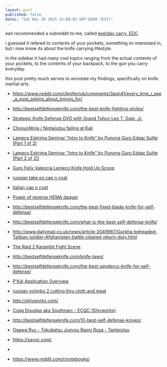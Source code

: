 ```yaml
---
layout: post
published: false
dateL: "Sat Dec 26 2015 15:09:02 GMT-0500 (EST)"
---
```


earl recommended a subreddit to me, called [everday carry, EDC](https://www.reddit.com/r/EDC/)

i guessed it refered to contents of your pockets, something im interested in, but i now know its about the knife carrying lifestyle.

in the sidebar it had many cool topics ranging from the actual contents of your pockets, to the contents of your backpack, to the gun you carry everyday.

this post pretty much serves to annotate my findings, specifically on knife martial arts.


- <https://www.reddit.com/r/knifeclub/comments/3aon41/every_time_i_see_a_post_asking_about_knives_for/>
- <http://bestselfdefenseknife.com/the-best-knife-fighting-styles/>
- [Strategic Knife Defense DVD with Grand Tuhon Leo T. Gaje, Jr.](https://www.youtube.com/watch?v=1ZbDQ4IIFlU)
- [ChosunNinja / Nintaijutsu failing at Kali](https://www.youtube.com/watch?v=k6s2aIMOgjk)
- [Lameco Eskrima Seminar "Intro to Knife" by Punong Guro Edgar Sulite (Part 1 of 2)](https://www.youtube.com/watch?v=helaREgbFms)
- [Lameco Eskrima Seminar "Intro to Knife" by Punong Guro Edgar Sulite (Part 2 of 2))](https://www.youtube.com/watch?v=sBpAyilOBHo)
- [Guro Felix Valencia Lameco Knife Hold Up Scoop](https://www.youtube.com/watch?v=6DTXaA4duHA)
- [russian take on cap n coat](https://www.youtube.com/watch?v=Mu_S7kjKFr4)
- [italian cap n coat](https://www.youtube.com/watch?v=qQin3ps_TdY)
- [Power of reverse HEMA dagger](https://www.youtube.com/watch?v=WNIFpaRuocA)
- <http://bestselfdefenseknife.com/the-best-fixed-blade-knife-for-self-defense/>
- <http://bestselfdefenseknife.com/what-is-the-best-self-defense-knife/>
- <http://www.dailymail.co.uk/news/article-2049987/Gurkha-beheaded-Taliban-soldier-Afghanistan-battle-cleared-return-duty.html>
- [The Raid 2 Karambit Fight Scene](https://www.youtube.com/watch?v=uowzCtxyNkE)
- <http://bestselfdefenseknife.com/knife-laws/>
- <http://bestselfdefenseknife.com/the-best-spyderco-knife-for-self-defense/>
- [P'Kal Application Overview](https://www.youtube.com/watch?v=6Sk7B-XXCJY)
- [russian yojimbo 2 cutting thru cloth and meat](https://www.youtube.com/watch?v=gDuscNkFJDg)
- <http://shivworks.com/>
- [Craig Douglas aka Southnarc - ECQC (Shivworks)](https://www.youtube.com/watch?v=W4vfj9Gh0pg)
- <http://bestselfdefenseknife.com/10-best-self-defense-knives/>
- [Ogawa Ryu - Tokubetsu Jugyou Raoni Rosa - Tantojutsu](https://www.youtube.com/watch?v=WiZ1qF6ORpw)
- <https://sayoc.com/>
- 


- <https://www.reddit.com/r/notebooks/>
